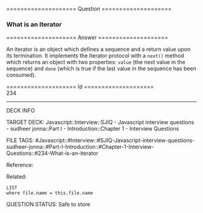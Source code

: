 ==================== Question ====================  

### What is an Iterator  

==================== Answer ====================  

An iterator is an object which defines a sequence and a return value upon its
termination. It implements the Iterator protocol with a `next()` method which
returns an object with two properties: `value` (the next value in the sequence)
and `done` (which is true if the last value in the sequence has been consumed).

==================== Id ====================  
234

---

DECK INFO

TARGET DECK: Javascript::Interview::SJIQ - Javascript interview questions - sudheer jonna::Part I - Introduction::Chapter 1 - Interview Questions

FILE TAGS: #Javascript::#Interview::#SJIQ-Javascript-interview-questions-sudheer-jonna::#Part-I-Introduction::#Chapter-1-Interview-Questions::#234-What-is-an-iterator

Reference:

Related:

```dataview
LIST
where file.name = this.file.name
```

QUESTION STATUS: Safe to store
